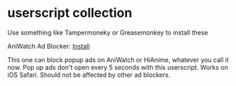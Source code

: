 # userscript collection

Use something like Tampermoneky or Greasemonkey to install these

AniWatch Ad Blocker: [Install](https://github.com/kapifrost/userscripts/raw/main/AniWatch.to%20Popup%20Blocker%20(Release).user.js)

This one can block popup ads on AniWatch or HiAnime, whatever you call it now. Pop up ads don't open every 5 seconds with this userscript. Works on iOS Safari. Should not be affected by other ad blockers.
